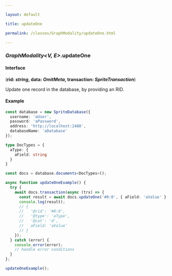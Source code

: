 ```yaml
---

layout: default

title: updateOne

permalink: /classes/GraphModality/updateOne.html

---
```


### _GraphModality&lt;V, E&gt;_.updateOne

#### Interface

(**rid: *string*, data: *OmitMeta*, transaction: *SpriteTransaction***)

Update one record in the database, by providing an RID.

#### Example

```ts
const database = new SpriteDatabase({
  username: 'aUser',
  password: 'aPassword',
  address: 'http://localhost:2480',
  databaseName: 'aDatabase'
});

type DocTypes = {
  aType: {
    aField: string
  }
}

const docs = database.documents<DocTypes>();

async function updateOneExample() {
  try {
    await docs.transaction(async (trx) => {
      const result = await docs.updateOne('#0:0', { aField: 'aValue' }, trx);
      console.log(result);
      // {
      //   '@rid': '#0:0',
      //   '@type': 'aType',
      //   '@cat': 'd',
      //   aField: 'aValue'
      // }
    });
  } catch (error) {
    console.error(error);
    // handle error conditions
  }
};

updateOneExample();
```

